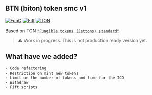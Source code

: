 ## BTN (biton) token smc v1

[![FunC](https://img.shields.io/badge/made%20with-FunC-brightgreen)](https://ton.org/docs/#/func)
[![Fift](https://img.shields.io/badge/made%20with-Fift-brightgreen)](https://newton-blockchain.github.io/docs/fiftbase.pdf)
[![TON](https://img.shields.io/badge/based%20on-The%20Open%20Network-blue)](https://ton.org/)

Based on TON [`"Fungible tokens (Jettons) standard"`](https://github.com/ton-blockchain/TIPs/issues/74)

> :warning: Work in progress. This is not production ready version yet.

## What have we added?

```bash
· Code refactoring
· Restriction on mint new tokens
· Limit on the number of tokens and time fоr the ICO
· Withdraw
· Fift scripts
```
